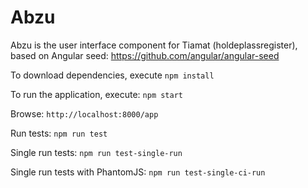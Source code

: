 # Abzu

Abzu is the user interface component for Tiamat (holdeplassregister), based on Angular seed: https://github.com/angular/angular-seed

To download dependencies, execute
```npm install```

To run the application, execute:
```npm start```

Browse:
```http://localhost:8000/app```


Run tests:
```npm run test```

Single run tests:
```npm run test-single-run```

Single run tests with PhantomJS:
```npm run test-single-ci-run```